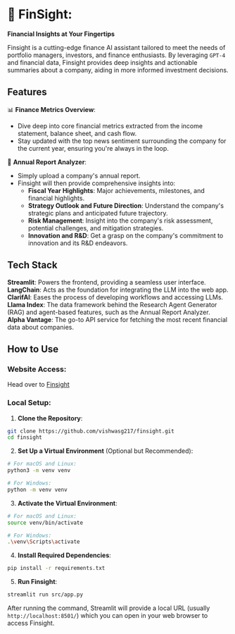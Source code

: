 

# 💸 FinSight: 
**Financial Insights at Your Fingertips**

Finsight is a cutting-edge finance AI assistant tailored to meet the needs of portfolio managers, investors, and finance enthusiasts. By leveraging `GPT-4` and financial data, Finsight provides deep insights and actionable summaries about a company, aiding in more informed investment decisions.

## Features
📊 **Finance Metrics Overview**:
- Dive deep into core financial metrics extracted from the income statement, balance sheet, and cash flow.
- Stay updated with the top news sentiment surrounding the company for the current year, ensuring you're always in the loop.

📄 **Annual Report Analyzer**:
- Simply upload a company's annual report.
- Finsight will then provide comprehensive insights into:
  - **Fiscal Year Highlights**: Major achievements, milestones, and financial highlights.
  - **Strategy Outlook and Future Direction**: Understand the company's strategic plans and anticipated future trajectory.
  - **Risk Management**: Insight into the company's risk assessment, potential challenges, and mitigation strategies.
  - **Innovation and R&D**: Get a grasp on the company's commitment to innovation and its R&D endeavors.

## Tech Stack 
**Streamlit**: Powers the frontend, providing a seamless user interface. **LangChain**: Acts as the foundation for integrating the LLM into the web app.
**ClarifAI**: Eases the process of developing workflows and accessing LLMs.
**Llama Index**: The data framework behind the Research Agent Generator (RAG) and agent-based features, such as the Annual Report Analyzer.
**Alpha Vantage**: The go-to API service for fetching the most recent financial data about companies.

## How to Use
### Website Access: 
Head over to [Finsight](https://finsight-report.streamlit.app/)

### **Local Setup**:


1. **Clone the Repository**:
```bash
git clone https://github.com/vishwasg217/finsight.git
cd finsight
```

2. **Set Up a Virtual Environment** (Optional but Recommended):
```bash
# For macOS and Linux:
python3 -m venv venv

# For Windows:
python -m venv venv
```

3. **Activate the Virtual Environment**:
```bash
# For macOS and Linux:
source venv/bin/activate

# For Windows:
.\venv\Scripts\activate
```

4. **Install Required Dependencies**:
```bash
pip install -r requirements.txt
```

5. **Run Finsight**:
```bash
streamlit run src/app.py
```

After running the command, Streamlit will provide a local URL (usually `http://localhost:8501/`) which you can open in your web browser to access Finsight.
